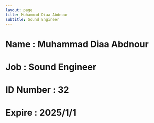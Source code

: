 ```yaml
---
layout: page
title: Muhammad Diaa Abdnour
subtitle: Sound Engineer
---
```

# Name : Muhammad Diaa Abdnour 
# Job : Sound Engineer
# ID Number : 32
# Expire : 2025/1/1
